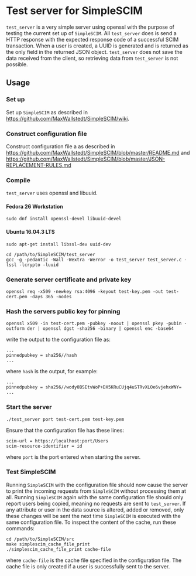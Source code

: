 # Test server for SimpleSCIM

`test_server` is a very simple server using openssl with the purpose
of testing the current set up of `SimpleSCIM`. All `test_server` does
is send a HTTP response with the expected response code of a
successful SCIM transaction. When a user is created, a UUID is
generated and is returned as the only field in the returned JSON
object. `test_server` does not save the data received from the
client, so retrieving data from `test_server` is not possible.

## Usage

### Set up

Set up `SimpleSCIM` as described in
<https://github.com/MaxWallstedt/SimpleSCIM/wiki>.

### Construct configuration file

Construct configuration file a as described in
<https://github.com/MaxWallstedt/SimpleSCIM/blob/master/README.md>
and
<https://github.com/MaxWallstedt/SimpleSCIM/blob/master/JSON-REPLACEMENT-RULES.md>

### Compile

`test_server` uses openssl and libuuid.

#### Fedora 26 Workstation

```
sudo dnf install openssl-devel libuuid-devel
```

#### Ubuntu 16.04.3 LTS

```
sudo apt-get install libssl-dev uuid-dev
```

```
cd /path/to/SimpleSCIM/test_server
gcc -g -pedantic -Wall -Wextra -Werror -o test_server test_server.c -lssl -lcrypto -luuid

```

### Generate server certificate and private key

```
openssl req -x509 -newkey rsa:4096 -keyout test-key.pem -out test-cert.pem -days 365 -nodes
```

### Hash the servers public key for pinning

```
openssl x509 -in test-cert.pem -pubkey -noout | openssl pkey -pubin -outform der | openssl dgst -sha256 -binary | openssl enc -base64
```

write the output to the configuration file as:

```
...
pinnedpubkey = sha256//hash
...
```

where `hash` is the output, for example:

```
...
pinnedpubkey = sha256//wody0BSEtvWoP+DX5KRuCUjq4uSTRvXLOe6vjehxWNY=
...
```

### Start the server

```
./test_server port test-cert.pem test-key.pem
```

Ensure that the configuration file has these lines:

```
scim-url = https://localhost:port/Users
scim-resource-identifier = id
```

where `port` is the port entered when starting the server.

### Test SimpleSCIM

Running `SimpleSCIM` with the configuration file should now cause the
server to print the incoming requests from `SimpleSCIM` without
processing them at all. Running `SimpleSCIM` again with the same
configuration file should only report users being copied, meaning no
requests are sent to `test_server`. If any attribute or user in the
data source is altered, added or removed, only these changes will be
sent the next time `SimpleSCIM` is executed with the same
configuration file. To inspect the content of the cache, run these
commands:

```
cd /path/to/SimpleSCIM/src
make simplescim_cache_file_print
./simplescim_cache_file_print cache-file
```

where `cache-file` is the cache file specified in the configuration
file. The cache file is only created if a user is successfully sent
to the server.
